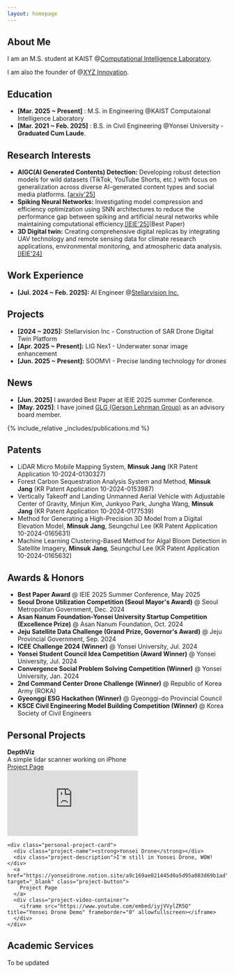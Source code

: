 ```yaml
---
layout: homepage
---
```


## About Me

I am an M.S. student at KAIST @[Computational Intelligence Laboratory](https://cilabs.kaist.ac.kr/). 

I am also the founder of @[XYZ Innovation](https://www.linkedin.com/company/xyzinnovation).

## Education
* **[Mar. 2025 ~ Present]** : M.S. in Engineering @KAIST Computaional Intelligence Laboratory
* **[Mar. 2021 ~ Feb. 2025]** : B.S. in  Civil Engineering @Yonsei University - **Graduated Cum Laude**.


## Research Interests

* **AIGC(AI Generated Contents) Detection:** Developing robust detection models for wild datasets (TikTok, YouTube Shorts, etc.) with focus on generalization across diverse AI-generated content types and social media platforms. [[arxiv'25]](https://arxiv.org/abs/2506.17592)
* **Spiking Neural Networks:** Investigating model compression and efficiency optimization using SNN architectures to reduce the performance gap between spiking and artificial neural networks while maintaining computational efficiency.[[IEIE'25]](https://www.linkedin.com/posts/jadenjang_neuromorphiccomputing-visiontransformer-ai-activity-7348206102817189889-3Umd?utm_source=share&utm_medium=member_desktop&rcm=ACoAAEruz8kBUKyMdf_xZCXG6yIDp-BUSGMewOA)(Best Paper) 
* **3D Digital twin:** Creating comprehensive digital replicas by integrating UAV technology and remote sensing data for climate research applications, environmental monitoring, and atmospheric data analysis.
[[IEIE'24]](https://www.dbpia.co.kr/journal/articleDetail?nodeId=NODE11890368) 


## Work Experience

* **[Jul. 2024 ~ Feb. 2025]:** AI Engineer @[Stellarvision Inc.](https://stellarvision.co.kr/en/)


## Projects

* **[2024 ~ 2025]:** Stellarvision Inc - Construction of SAR Drone Digital Twin Platform
* **[Apr. 2025 ~ Present]:** LIG Nex1 - Underwater sonar image enhancement
* **[Jun. 2025 ~ Present]:** SOOMVI - Precise landing technology for drones


## News

* **[Jun. 2025]** I awarded Best Paper at IEIE 2025 summer Conference.
* **[May. 2025]**: I have joined [GLG (Gerson Lehrman Group)](https://glginsights.com/ko/?utm_source=google&utm_medium=paid&utm_campaign=GLG%20BRAND&utm_term=glg&gad_source=1&gad_campaignid=21845526237&gclid=CjwKCAjw4K3DBhBqEiwAYtG_9FFCdtJ4EJE-E1SPtnAW7iV62W9dxZ5IUlwkiPAfuqOmnNErZj6MAxoCgygQAvD_BwE) as an advisory board member.
  
{% include_relative _includes/publications.md %}


## Patents

* LiDAR Micro Mobile Mapping System, **Minsuk Jang** (KR Patent Application 10-2024-0130327)
* Forest Carbon Sequestration Analysis System and Method, **Minsuk Jang** (KR Patent Application 10-2024-0153987)
* Vertically Takeoff and Landing Unmanned Aerial Vehicle with Adjustable Center of Gravity, Minjun Kim, Junkyoo Park, Jungha Wang, **Minsuk Jang** (KR Patent Application 10-2024-0177539)
* Method for Generating a High-Precision 3D Model from a Digital Elevation Model, **Minsuk Jang**, Seungchul Lee (KR Patent Application 10-2024-0165631)
* Machine Learning Clustering-Based Method for Algal Bloom Detection in Satellite Imagery, **Minsuk Jang**, Seungchul Lee (KR Patent Application 10-2024-0165632)

  
## Awards & Honors

* **Best Paper Award** @ IEIE 2025 Summer Conference, May 2025
* **Seoul Drone Utilization Competition <strong>(Seoul Mayor's Award)</strong>** @ Seoul Metropolitan Government, Dec. 2024
* **Asan Nanum Foundation-Yonsei University Startup Competition <strong>(Excellence Prize)</strong>** @ Asan Nanum Foundation, Oct. 2024
* **Jeju Satellite Data Challenge <strong>(Grand Prize, Governor's Award)</strong>** @ Jeju Provincial Government, Sep. 2024
* **ICEE Challenge 2024 (Winner)** @ Yonsei University, Jul. 2024
* **Yonsei Student Council Idea Competition (Award Winner)** @ Yonsei University, Jul. 2024
* **Convergence Social Problem Solving Competition (Winner)** @ Yonsei University, Jan. 2024
* **2nd Command Center Drone Challenge (Winner)** @ Republic of Korea Army (ROKA)
* **Gyeonggi ESG Hackathon (Winner)** @ Gyeonggi-do Provincial Council
* **KSCE Civil Engineering Model Building Competition (Winner)** @ Korea Society of Civil Engineers



## Personal Projects

<div class="main-personal-projects">
  <div class="personal-project-card">
    <div class="project-name"><strong>DepthViz</strong></div>
    <div class="project-description">A simple lidar scanner working on iPhone</div>
    <a href="https://github.com/tersite1/DepthViz" target="_blank" class="project-button">
      Project Page
    </a>
    <div class="project-video-container">
      <iframe src="https://www.youtube.com/embed/jtFA_WKWBDY" title="DepthViz Demo" frameborder="0" allowfullscreen></iframe>
    </div>
  </div>


    <div class="personal-project-card">
      <div class="project-name"><strong>Yonsei Drone</strong></div>
      <div class="project-description">I'm still in Yonsei Drone, WOW! </div>
      <a href="https://yonseidrone.notion.site/a9c169ae021445d0a5d95a083d69b1ad" target="_blank" class="project-button">
        Project Page
      </a>
      <div class="project-video-container">
        <iframe src="https://www.youtube.com/embed/iyjVVylZR5Q" title="Yonsei Drone Demo" frameborder="0" allowfullscreen></iframe>
      </div>
    </div>
  </div>
</div>





## Academic Services

To be updated



